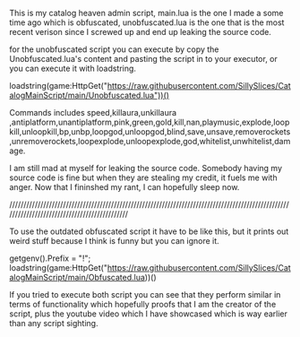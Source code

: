 This is my catalog heaven admin script, main.lua is the one I made a some time ago which is obfuscated, unobfuscated.lua is the one that is the most recent verison since I screwed up and end up leaking the source code.


for the unobfuscated script you can execute by copy the Unobfuscated.lua's content and pasting the script in to your executor, or you can execute it with loadstring.

loadstring(game:HttpGet("https://raw.githubusercontent.com/SillySlices/CatalogMainScript/main/Unobfuscated.lua"))()

Commands includes speed,killaura,unkillaura ,antiplatform,unantiplatform,pink,green,gold,kill,nan,playmusic,explode,loopkill,unloopkill,bp,unbp,loopgod,unloopgod,blind,save,unsave,removerockets,unremoverockets,loopexplode,unloopexplode,god,whitelist,unwhitelist,damage.

I am still mad at myself for leaking the source code. Somebody having my source code is fine but when they are stealing my credit, it fuels me with anger. Now that I fininshed my rant, I can hopefully sleep now.


/////////////////////////////////////////////////////////////////////////////////////////////////////////////////////////////////////////////

To use the outdated obfuscated script it have to be like this, but it prints out weird stuff because I think is funny but you can ignore it.

getgenv().Prefix = "!";
loadstring(game:HttpGet("https://raw.githubusercontent.com/SillySlices/CatalogMainScript/main/Obfuscated.lua))()

If you tried to execute both script you can see that they perform similar in terms of functionality which hopefully proofs that I am the creator of the script, plus the youtube video which I have showcased which is way earlier than any script sighting.
